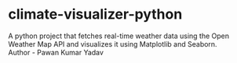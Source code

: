 # climate-visualizer-python
A python project that fetches real-time weather data using the Open Weather  Map API and visualizes it using Matplotlib and Seaborn.
<br>
Author - Pawan Kumar Yadav
